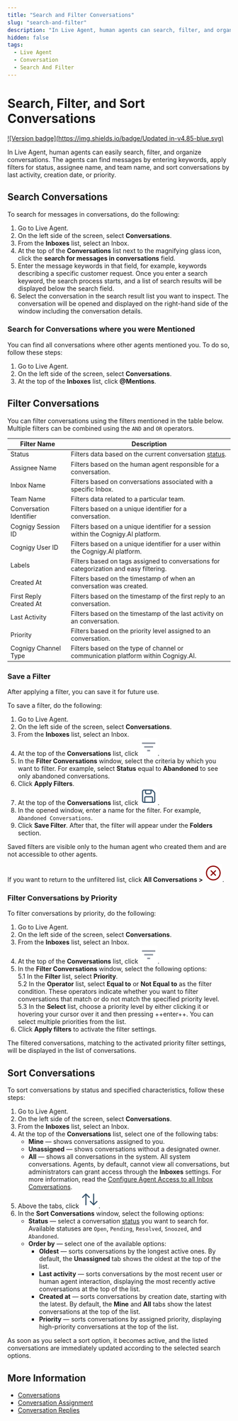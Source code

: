 ```yaml
---
title: "Search and Filter Conversations"
slug: "search-and-filter"
description: "In Live Agent, human agents can search, filter, and organize conversations. The agents can find messages by entering keywords, apply filters for status, assignee name, and team name, and sort conversations by last activity, creation date, or priority."
hidden: false
tags:
  - Live Agent
  - Conversation
  - Search And Filter
---
```


# Search, Filter, and Sort Conversations

[![Version badge](https://img.shields.io/badge/Updated in-v4.85-blue.svg)](../../release-notes/4.85.md)

In Live Agent, human agents can easily search, filter, and organize conversations.
The agents can find messages by entering keywords,
apply filters for status, assignee name, and team name,
and sort conversations by last activity, creation date, or priority.

## Search Conversations 

To search for messages in conversations, do the following:

1. Go to Live Agent.
2. On the left side of the screen, select **Conversations**.
3. From the **Inboxes** list, select an Inbox.
4. At the top of the **Conversations** list next to the magnifying glass icon, click the **search for messages in conversations** field.
5. Enter the message keywords in that field, for example, keywords describing a specific customer request. Once you enter a search keyword, the search process starts, and a list of search results will be displayed below the search field.
6. Select the conversation in the search result list you want to inspect. The conversation will be opened and displayed on the right-hand side of the window including the conversation details. 

### Search for Conversations where you were Mentioned

You can find all conversations where other agents mentioned you. To do so, follow these steps:

1. Go to Live Agent.
2. On the left side of the screen, select **Conversations**.
3. At the top of the **Inboxes** list, click **@Mentions**.

## Filter Conversations

You can filter conversations using the filters mentioned in the table below. Multiple filters can be combined using the `AND` and `OR` operators.

| Filter Name             | Description                                                                                   |
|-------------------------|-----------------------------------------------------------------------------------------------|
| Status                  | Filters data based on the current conversation [status](overview.md#conversation-life-cycle). |
| Assignee Name           | Filters based on the human agent responsible for a conversation.                              |
| Inbox Name              | Filters based on conversations associated with a specific Inbox.                              |
| Team Name               | Filters data related to a particular team.                                                    |
| Conversation Identifier | Filters based on a unique identifier for a conversation.                                      |
| Cognigy Session ID      | Filters based on a unique identifier for a session within the Cognigy.AI platform.            |
| Cognigy User ID         | Filters based on a unique identifier for a user within the Cognigy.AI platform.               |
| Labels                  | Filters based on tags assigned to conversations for categorization and easy filtering.        |
| Created At              | Filters based on the timestamp of when an conversation was created.                           |
| First Reply Created At  | Filters based on the timestamp of the first reply to an conversation.                         |
| Last Activity           | Filters based on the timestamp of the last activity on an conversation.                       |
| Priority                | Filters based on the priority level assigned to an conversation.                              |
| Cognigy Channel Type    | Filters based on the type of channel or communication platform within Cognigy.AI.             |

### Save a Filter

After applying a filter, you can save it for future use.

To save a filter, do the following:

1. Go to Live Agent.
2. On the left side of the screen, select **Conversations**.
3. From the **Inboxes** list, select an Inbox.
4. At the top of the **Conversations** list, click ![filter](../../_assets/icons/filter.svg).
5. In the **Filter Conversations** window, select the criteria by which you want to filter. For example, select **Status** equal to **Abandoned** to see only abandoned conversations.
6. Click **Apply Filters**. 
7. At the top of the **Conversations** list, click ![save-filter](../../_assets/live-agent/icons/save-filter.svg).
8. In the opened window, enter a name for the filter. For example, `Abandoned Conversations`.
9. Click **Save Filter**. After that, the filter will appear under the **Folders** section. 

Saved filters are visible only to the human agent who created them and are not accessible to other agents.

If you want to return to the unfiltered list, click **All Conversations >** ![clear-filters](../../_assets/live-agent/icons/clear-filters.svg).

### Filter Conversations by Priority

To filter conversations by priority, do the following:

1. Go to Live Agent.
2. On the left side of the screen, select **Conversations**.
3. From the **Inboxes** list, select an Inbox.
4. At the top of the **Conversations** list, click ![filter](../../_assets/icons/filter.svg).
5. In the **Filter Conversations** window, select the following options:<br>
    5.1 In the **Filter** list, select **Priority**.<br>
    5.2 In the **Operator** list, select **Equal to** or **Not Equal to** as the filter condition. These operators indicate whether you want to filter conversations that match or do not match the specified priority level.<br>
    5.3 In the **Select** list, choose a priority level by either clicking it or hovering your cursor over it and then pressing ++enter++. You can select multiple priorities from the list.<br> 
6. Click **Apply filters** to activate the filter settings.

The filtered conversations, matching to the activated priority filter settings, will be displayed in the list of conversations.

## Sort Conversations

To sort conversations by status and specified characteristics, follow these steps:

1. Go to Live Agent.
2. On the left side of the screen, select **Conversations**.
3. From the **Inboxes** list, select an Inbox.
4. At the top of the **Conversations** list, select one of the following tabs:
    - **Mine** — shows conversations assigned to you.
    - **Unassigned** — shows conversations without a designated owner.
    - **All** — shows all conversations in the system. All system conversations. Agents, by default, cannot view all conversations, but administrators can grant access through the **Inboxes** settings. For more information, read the [Configure Agent Access to all Inbox Conversations](../settings/inboxes.md#configure-agent-access-to-all-inbox-conversations). 
5. Above the tabs, click ![arrows](../../_assets/live-agent/icons/arrows.svg).
6. In the **Sort Conversations** window, select the following options:
    - **Status** — select a conversation [status](overview.md#conversation-life-cycle) you want to search for. Available statuses are `Open`, `Pending`, `Resolved`, `Snoozed`, and `Abandoned`.<br>
    - **Order by** — select one of the available options:
        - **Oldest** — sorts conversations by the longest active ones. By default, the **Unassigned** tab shows the oldest at the top of the list.
        - **Last activity** — sorts conversations by the most recent user or human agent interaction, displaying the most recently active conversations at the top of the list.
        - **Created at** — sorts conversations by creation date, starting with the latest. By default, the **Mine** and **All** tabs show the latest conversations at the top of the list.
        - **Priority** — sorts conversations by assigned priority, displaying high-priority conversations at the top of the list.

As soon as you select a sort option, it becomes active, and the listed conversations are immediately updated according to the selected search options.

## More Information

- [Conversations](overview.md)
- [Conversation Assignment](assign-conversations.md)
- [Conversation Replies](send-reply.md)